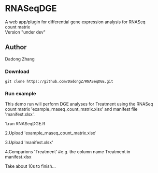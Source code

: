 # RNASeqDGE
A web app/plugin for differential gene expression analysis for RNASeq count matrix  
Version "under dev" 

## Author
Dadong Zhang

### Download

```
git clone https://github.com/DadongZ/RNASeqDGE.git
```
### Run example
This demo run will perform DGE analyses for Treatment using the RNASeq count matrix 'example_rnaseq_count_matrix.xlsx' and manifest file 'manifest.xlsx'. 

1.run RNASeqDGE.R 

2.Upload 'example_rnaseq_count_matrix.xlsx'

3.Upload 'manifest.xlsx'

4.Comparions 'Treatment' #e.g. the column name Treatment in manifest.xlsx

Take about 10s to finish...
